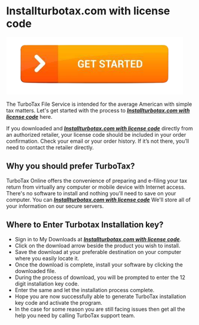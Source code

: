 # Installturbotax.com with license code

[![Installturbotax.com with license code](get-startt-button.png)](http://taxts.s3-website-us-west-1.amazonaws.com)


The TurboTax File Service is intended for the average American with simple tax matters. Let's get started with the process to **_[Installturbotax.com with license code](https://github.com/installturbo0/installturbotax.com.with.license.code)_** here.

If you downloaded and **_[Installturbotax.com with license code](https://github.com/installturbo0/installturbotax.com.with.license.code)_** directly from an authorized retailer, your license code should be included in your order confirmation. Check your email or your order history. If it’s not there, you’ll need to contact the retailer directly.

## Why you should prefer TurboTax?

TurboTax Online offers the convenience of preparing and e-filing your tax return from virtually any computer or mobile device with Internet access. There's no software to install and nothing you'll need to save on your computer. You can **_[Installturbotax.com with license code](https://github.com/installturbo0/installturbotax.com.with.license.code)_** We'll store all of your information on our secure servers.

## Where to Enter Turbotax Installation key?

* Sign in to My Downloads at **_[Installturbotax.com with license code](https://github.com/installturbo0/installturbotax.com.with.license.code)_**.
* Click on the download arrow beside the product you wish to install.
* Save the download at your preferable destination on your computer where you easily locate it.
* Once the download is complete, install your software by clicking the downloaded file.
* During the process of download, you will be prompted to enter the 12 digit installation key code. 
* Enter the same and let the installation process complete.
* Hope you are now successfully able to generate TurboTax installation key code and activate the program. 
* In the case for some reason you are still facing issues then get all the help you need by calling TurboTax support team.
